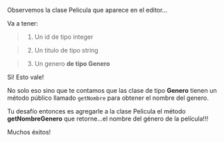Observemos la clase Pelicula que aparece en el editor...

Va a tener:

> 1. Un id de tipo integer

> 2. Un titulo de tipo string

> 3. Un genero **de tipo Genero**

Si! Esto vale!

No solo eso sino que te contamos que las clase de tipo **Genero** tienen un método público llamado `getNombre` para obtener el nombre del genero.

Tu desafío entonces es agregarle a la clase Pelicula el método **getNombreGenero** que retorne...el nombre del género de la película!!!

Muchos éxitos!